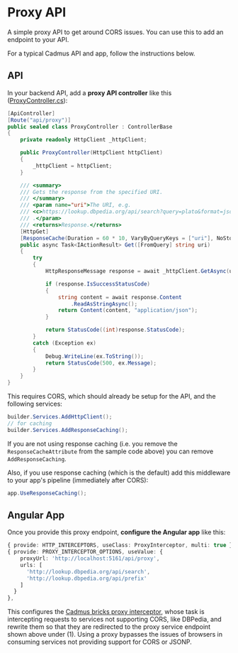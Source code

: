 # Proxy API

A simple proxy API to get around CORS issues. You can use this to add an endpoint to your API.

For a typical Cadmus API and app, follow the instructions below.

## API

In your backend API, add a **proxy API controller** like this ([ProxyController.cs](ProxyApi/Controllers/ProxyController.cs)):

```cs
[ApiController]
[Route("api/proxy")]
public sealed class ProxyController : ControllerBase
{
    private readonly HttpClient _httpClient;

    public ProxyController(HttpClient httpClient)
    {
        _httpClient = httpClient;
    }

    /// <summary>
    /// Gets the response from the specified URI.
    /// </summary>
    /// <param name="uri">The URI, e.g.
    /// <c>https://lookup.dbpedia.org/api/search?query=plato&format=json&maxResults=10</c>
    /// .</param>
    /// <returns>Response.</returns>
    [HttpGet]
    [ResponseCache(Duration = 60 * 10, VaryByQueryKeys = ["uri"], NoStore = false)]
    public async Task<IActionResult> Get([FromQuery] string uri)
    {
        try
        {
            HttpResponseMessage response = await _httpClient.GetAsync(uri);

            if (response.IsSuccessStatusCode)
            {
                string content = await response.Content
                    .ReadAsStringAsync();
                return Content(content, "application/json");
            }

            return StatusCode((int)response.StatusCode);
        }
        catch (Exception ex)
        {
            Debug.WriteLine(ex.ToString());
            return StatusCode(500, ex.Message);
        }
    }
}
```

This requires CORS, which should already be setup for the API, and the following services:

```cs
builder.Services.AddHttpClient();
// for caching
builder.Services.AddResponseCaching();
```

If you are not using response caching (i.e. you remove the `ResponseCacheAttribute` from the sample code above) you can remove `AddResponseCaching`.

Also, if you use response caching (which is the default) add this middleware to your app's pipeline (immediately after CORS):

```cs
app.UseResponseCaching();
```

## Angular App

Once you provide this proxy endpoint, **configure the Angular app** like this:

```ts
{ provide: HTTP_INTERCEPTORS, useClass: ProxyInterceptor, multi: true },
{ provide: PROXY_INTERCEPTOR_OPTIONS, useValue: {
    proxyUrl: 'http://localhost:5161/api/proxy',
    urls: [
      'http://lookup.dbpedia.org/api/search',
      'http://lookup.dbpedia.org/api/prefix'
    ]
  }
},
```

This configures the [Cadmus bricks proxy interceptor](https://github.com/vedph/cadmus-bricks-shell), whose task is intercepting requests to services not supporting CORS, like DBPedia, and rewrite them so that they are redirected to the proxy service endpoint shown above under (1). Using a proxy bypasses the issues of browsers in consuming services not providing support for CORS or JSONP.
